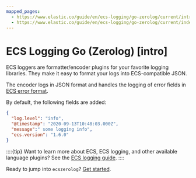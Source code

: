 ```yaml
---
mapped_pages:
  - https://www.elastic.co/guide/en/ecs-logging/go-zerolog/current/intro.html
  - https://www.elastic.co/guide/en/ecs-logging/go-zerolog/current/index.html
---
```


# ECS Logging Go (Zerolog) [intro]

ECS loggers are formatter/encoder plugins for your favorite logging libraries. They make it easy to format your logs into ECS-compatible JSON.

The encoder logs in JSON format and handles the logging of error fields in [ECS error format](ecs://docs/reference/ecs-error.md).

By default, the following fields are added:

```json
{
  "log.level": "info",
  "@timestamp": "2020-09-13T10:48:03.000Z",
  "message":" some logging info",
  "ecs.version": "1.6.0"
}
```

::::{tip}
Want to learn more about ECS, ECS logging, and other available language plugins? See the [ECS logging guide](ecs-logging://docs/reference/intro.md).
::::


Ready to jump into `ecszerolog`? [Get started](/reference/setup.md).

